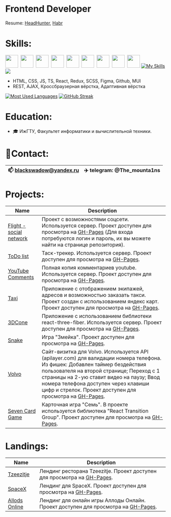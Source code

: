 # Frontend Developer

Resume: [HeadHunter](https://hh.ru/resume/28e56d45ff0c277c270039ed1f5a5337676859?disableBrowserCache=true&hhtmFrom=resume_list), [Habr](https://career.habr.com/tbsthemountainssay)

# Skills:
<img height="40" src="https://cdn.jsdelivr.net/gh/devicons/devicon/icons/html5/html5-original.svg" />&nbsp;
<img height="40" src="https://cdn.jsdelivr.net/gh/devicons/devicon/icons/css3/css3-original.svg" />&nbsp;
<img height="40" src="https://cdn.jsdelivr.net/gh/devicons/devicon/icons/javascript/javascript-original.svg" />&nbsp;
<img height="40" src="https://cdn.jsdelivr.net/gh/devicons/devicon/icons/typescript/typescript-original.svg" />&nbsp;
<img height="40" src="https://cdn.jsdelivr.net/gh/devicons/devicon/icons/react/react-original.svg" />&nbsp;
<img height="40" src="https://cdn.jsdelivr.net/gh/devicons/devicon/icons/redux/redux-original.svg" />&nbsp;
<img height="40" src="https://cdn.jsdelivr.net/gh/devicons/devicon/icons/sass/sass-original.svg" />&nbsp;
<img height="40" src="https://cdn.jsdelivr.net/gh/devicons/devicon/icons/figma/figma-original.svg" />&nbsp;
<img height="40" src="https://cdn.jsdelivr.net/gh/devicons/devicon/icons/github/github-original.svg" />
[![My Skills](https://skillicons.dev/icons?i=html,css,js,ts,react,redux,sass,figma,git,github,materialui)](https://skillicons.dev)
<img src="https://skillicons.dev/icons?i=html,css,js,ts,react,redux,sass,figma,git,github,materialui" />

- HTML, CSS, JS, TS, React, Redux, SCSS, Figma, Github, MUI
- REST, AJAX, Кроссбраузерная вёрстка, Адаптивная вёрстка


[![Most Used Languages](https://github-readme-stats.vercel.app/api/top-langs/?username=TBSTheMountainsSay&layout=compact)](https://github.com/TBSTheMountainsSay?tab=repositories)
[![GitHub Streak](https://streak-stats.demolab.com?user=TBSTheMountainsSay&card_height=170)](https://git.io/streak-stats)


# Education:
  - 🎓 ИжГТУ, Факультет информатики и вычислительной техники.

# 📱Contact:
| 📫 blackswadow@yandex.ru | ✈️ telegram: @The_mounta1ns |
| --- | --- |       
      
# Projects:
| Name | Description | 
| --- | --- | 
| [Flight - social network](https://github.com/TBSTheMountainsSay/social-network) | Проект с возможностями соцсети. Используется сервер. Проект доступен для просмотра на [GH-Pages](https://tbsthemountainssay.github.io/social-network/) (Для входа потребуются логин и пароль, их вы можете найти на странице репозитория). |
| [ToDo list](https://github.com/TBSTheMountainsSay/ToDo) | Таск-трекер. Используется сервер. Проект доступен для просмотра на [GH-Pages](https://tbsthemountainssay.github.io/ToDo/). | 
| [YouTube Comments](https://github.com/TBSTheMountainsSay/CommentsTSX) | Полная копия комментариев youtube. Используется сервер. Проект доступен для просмотра на [GH-Pages](https://tbsthemountainssay.github.io/CommentsTSX/). |
| [Taxi](https://github.com/TBSTheMountainsSay/Taxi_YandexMaps) | Приложение с отображением экипажей, адресов и возможностью заказать такси. Проект создан с использованием яндекс карт. Проект доступен для просмотра на [GH-Pages](https://tbsthemountainssay.github.io/Taxi_YandexMaps/). | 
| [3DCone](https://github.com/TBSTheMountainsSay/3dCone) | Приложение с использованием библиотеки react-three-fiber. Используется сервер. Проект доступен для просмотра на [GH-Pages](https://tbsthemountainssay.github.io/3dCone/). | 
| [Snake](https://github.com/TBSTheMountainsSay/Snake) | Игра "Змейка". Проект доступен для просмотра на [GH-Pages](https://tbsthemountainssay.github.io/Snake/). | 
| [Volvo](https://github.com/TBSTheMountainsSay/Volvo) | Сайт-визитка для Volvo. Используется API (apilayer.com) для валидации номера телефона. Из фишек: Добавлен таймер бездействия пользователя на второй странице; Переход с 1 страницы на 2-ую ставит видео на паузу; Ввод номера телефона доступен через клавиши цифр и стрелок. Проект доступен для просмотра на [GH-Pages](https://tbsthemountainssay.github.io/Volvo/). | 
| [Seven Card Game](https://github.com/TBSTheMountainsSay/Seven) | Карточная игра "Семь". В проекте используется библиотека "React Transition Group". Проект доступен для просмотра на [GH-Pages](https://tbsthemountainssay.github.io/Seven/). | 

# Landings:
| Name | Description | 
| --- | --- | 
| [Tzeezitje](https://github.com/TBSTheMountainsSay/Tzeezitje_Layout) | Лендинг ресторана Tzeezitje. Проект доступен для просмотра на [GH-Pages](https://tbsthemountainssay.github.io/Tzeezitje_Layout/). |
| [SpaceX](https://github.com/TBSTheMountainsSay/Elon-Musk-Layout) | Лендинг для SpaceX. Проект доступен для просмотра на [GH-Pages](https://tbsthemountainssay.github.io/Elon-Musk-Layout/). | 
| [Allods Online](https://github.com/TBSTheMountainsSay/Allods-Online-Layout) | Лендинг для онлайн игры Аллоды Онлайн. Проект доступен для просмотра на [GH-Pages](https://tbsthemountainssay.github.io/Allods-Online-Layout/). |



